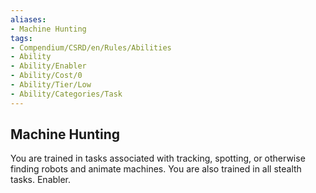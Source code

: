 ```yaml
---
aliases:
- Machine Hunting
tags:
- Compendium/CSRD/en/Rules/Abilities
- Ability
- Ability/Enabler
- Ability/Cost/0
- Ability/Tier/Low
- Ability/Categories/Task
---
```


  
## Machine Hunting  
You are trained in tasks associated with tracking, spotting, or otherwise finding robots and animate machines. You are also trained in all stealth tasks. Enabler.